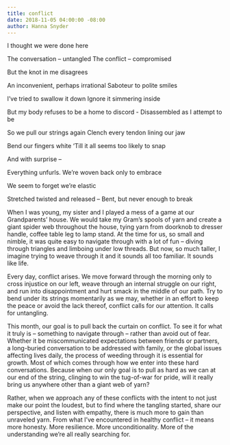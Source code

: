 ```yaml
---
title: conflict
date: 2018-11-05 04:00:00 -08:00
author: Hanna Snyder
---
```


I thought we were done here

The conversation – untangled
The conflict – compromised

But the knot in me disagrees

An inconvenient, perhaps irrational
Saboteur to polite smiles

I’ve tried to swallow it down
Ignore it simmering inside

But my body refuses to be a home to discord -
Disassembled as I attempt to be

So we pull our strings again
Clench every tendon lining our jaw

Bend our fingers white
‘Till it all seems too likely to snap

And with surprise –

Everything unfurls.
We’re woven back only to embrace

We seem to forget we’re elastic

Stretched twisted and released –
Bent, but never enough to break













When I was young, my sister and I played a mess of a game at our Grandparents’ house. We would take my Gram’s spools of yarn and create a giant spider web throughout the house, tying yarn from doorknob to dresser handle, coffee table leg to lamp stand. At the time for us, so small and nimble, it was quite easy to navigate through with a lot of fun – diving through triangles and limboing under low threads. But now, so much taller, I imagine trying to weave through it and it sounds all too familiar. It sounds like life.

Every day, conflict arises. We move forward through the morning only to cross injustice on our left, weave through an internal struggle on our right, and run into disappointment and hurt smack in the middle of our path. Try to bend under its strings momentarily as we may, whether in an effort to keep the peace or avoid the lack thereof, conflict calls for our attention. It calls for untangling.

This month, our goal is to pull back the curtain on conflict. To see it for what it truly is – something to navigate through – rather than avoid out of fear. Whether it be miscommunicated expectations between friends or partners, a long-buried conversation to be addressed with family, or the global issues affecting lives daily, the process of weeding through it is essential for growth. Most of which comes through how we enter into these hard conversations. Because when our only goal is to pull as hard as we can at our end of the string, clinging to win the tug-of-war for pride, will it really bring us anywhere other than a giant web of yarn?

Rather, when we approach any of these conflicts with the intent to not just make our point the loudest, but to find where the tangling started, share our perspective, and listen with empathy, there is much more to gain than unraveled yarn. From what I’ve encountered in healthy conflict – it means more honesty. More resilience. More unconditionality. More of the understanding we’re all really searching for.

